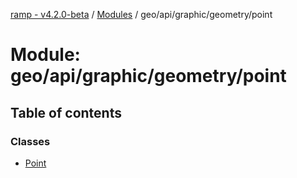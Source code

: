 [ramp - v4.2.0-beta](../README.md) / [Modules](../modules.md) / geo/api/graphic/geometry/point

# Module: geo/api/graphic/geometry/point

## Table of contents

### Classes

- [Point](../classes/geo_api_graphic_geometry_point.Point.md)
